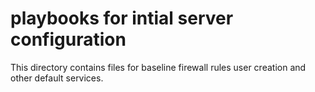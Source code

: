 # playbooks for intial server configuration

This directory contains files for baseline firewall rules
user creation and other default services. 
